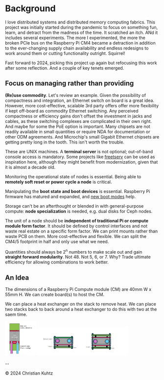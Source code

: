 # Background

I love distributed systems and distributed memory computing fabrics.  This project was initially started during the pandemic to focus on something fun, learn, and detract from the madness of the time.  It scratched an itch.  ANd it includes several experiments.  The more I experimented, the more the broken PCIe bus on the Raspberry Pi CM4 became a detraction in addition to the ever-changing supply chain availability and endless redesigns to work around them or cutting functionality outright. Squirrel!

Fast forward to 2024, picking this project up again but refocusing this work after some reflection.  And a couple of key tenets emerged.

## Focus on managing rather than providing

**(Re)use commodity**. Let's review an example. Given the possibility of compactness and integration, an Ethernet switch on board is a great idea.  However, more cost-effective, scalable 3rd party offers offer more flexibility if kept off-board as commodity Ethernet switching. Any perceived compactness or efficiency gains don't offset the investment in jacks and cables, as these switching complexes are complicated in their own right. And maybe for some the PoE option is important.  Many chipsets are not readily available in small quantities or require NDA for documentation or other ODM agreements.  And Microchip's small Gigabit Ethernet chipsets are getting pretty long in the tooth. This isn't worth the trouble.

These are UNIX machines. A **terminal server** is not optional; out-of-band console access is mandatory.  Some projects like [freetserv](https://freetserv.github.io) can be used as inspiration here, although they might benefit from modernization, given that it is almost a decade old.

Monitoring the operational state of nodes is essential.  Being able to **remotely soft reset or power cycle a node** is critical.

Manipulating the **boot state and boot devices** is essential. Raspberry Pi firmware has matured and expanded, and [new boot modes](https://www.raspberrypi.com/documentation/computers/raspberry-pi.html#http-boot) help.

Storage can't be an afterthought or blended in with general-purpose compute: **node specialization** is needed, e.g. dual disks for Ceph nodes.

The unit of a node should be **independent of traditional Pi or compute module form factor**. It should be defined by control interfaces and not waste real estate on a specific form factor.  We can print mounts rather than waste PCB on them. More cost-effective and flexible. We can split the CM4/5 footprint in half and only use what we need.

Quantities should always be 2<sup>n</sup> numbers to make scale out and gain **straight forward modularity**.  Not 48. Not 5, 6, or 7. Why? Trade ultimate efficiency for allowing combinations to work better.

## An Idea

The dimensions of a Raspberry Pi Compute module (CM) are 40mm W x 55mm H. We can create board(s) to host the CM. 

We can place a heat exchanger on the stack to remove heat. We can place two stacks back to back around a heat exchanger to do this with two at the saem time.

<img src="https://github.com/salmonberrypi/salmonberrypi.github.io/blob/main/horizontal.png?raw=true"  width="100">
<img src="https://github.com/salmonberrypi/salmonberrypi.github.io/blob/main/vertical.png?raw=true" width="300">

--

&copy; 2024 Christian Kuhtz